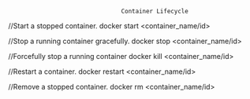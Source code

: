                                     Container Lifecycle
//Start a stopped container. 
docker start <container_name/id>

//Stop a running container gracefully.
docker stop <container_name/id>

//Forcefully stop a running container
docker kill <container_name/id>

//Restart a container.
docker restart <container_name/id>

//Remove a stopped container. 
docker rm <container_name/id>